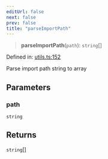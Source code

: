 ```yaml
---
editUrl: false
next: false
prev: false
title: "parseImportPath"
---
```


> **parseImportPath**(`path`): `string`[]

Defined in: [utils.ts:152](https://github.com/rcs-agents/rcs-lang/blob/2886a07e868cf92f1e606ce6c904ff7e06f6aeb1/packages/ast/src/utils.ts#L152)

Parse import path string to array

## Parameters

### path

`string`

## Returns

`string`[]
